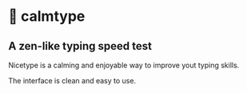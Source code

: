 # 🧡 calmtype

## A zen-like typing speed test

Nicetype is a calming and enjoyable way to improve yout typing skills.

The interface is clean and easy to use.
